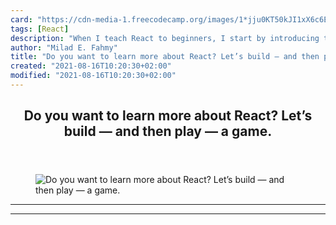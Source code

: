 ```yaml
---
card: "https://cdn-media-1.freecodecamp.org/images/1*jju0KT50kJI1xX6c6EJVsw.png"
tags: [React]
description: "When I teach React to beginners, I start by introducing them "
author: "Milad E. Fahmy"
title: "Do you want to learn more about React? Let’s build — and then play — a game."
created: "2021-08-16T10:20:30+02:00"
modified: "2021-08-16T10:20:30+02:00"
---
```

<div class="site-wrapper">
<main id="site-main" class="site-main outer">
<div class="inner">
<article class="post-full post tag-react tag-tech tag-programming tag-web-development tag-javascript ">
<header class="post-full-header">
<h1 class="post-full-title">Do you want to learn more about React? Let’s build — and then play — a game.</h1>
</header>
<figure class="post-full-image">
<picture>
<source media="(max-width: 700px)" sizes="1px" srcset="data:image/gif;base64,R0lGODlhAQABAIAAAAAAAP///yH5BAEAAAAALAAAAAABAAEAAAIBRAA7 1w">
<source media="(min-width: 701px)" sizes="(max-width: 800px) 400px,
(max-width: 1170px) 700px,
1400px" srcset="https://cdn-media-1.freecodecamp.org/images/1*jju0KT50kJI1xX6c6EJVsw.png 300w,
https://cdn-media-1.freecodecamp.org/images/1*jju0KT50kJI1xX6c6EJVsw.png 600w,
https://cdn-media-1.freecodecamp.org/images/1*jju0KT50kJI1xX6c6EJVsw.png 1000w,
https://cdn-media-1.freecodecamp.org/images/1*jju0KT50kJI1xX6c6EJVsw.png 2000w">
<img onerror="this.style.display='none'" src="https://cdn-media-1.freecodecamp.org/images/1*jju0KT50kJI1xX6c6EJVsw.png" alt="Do you want to learn more about React? Let’s build — and then play — a game.">
</picture>
</figure>
<section class="post-full-content">
<div class="post-content">
</div>
<hr>
<hr>
</section>
</article>
</div>
</main>
</div>
<!-- Google Tag Manager (noscript) -->
<!-- End Google Tag Manager (noscript) -->
